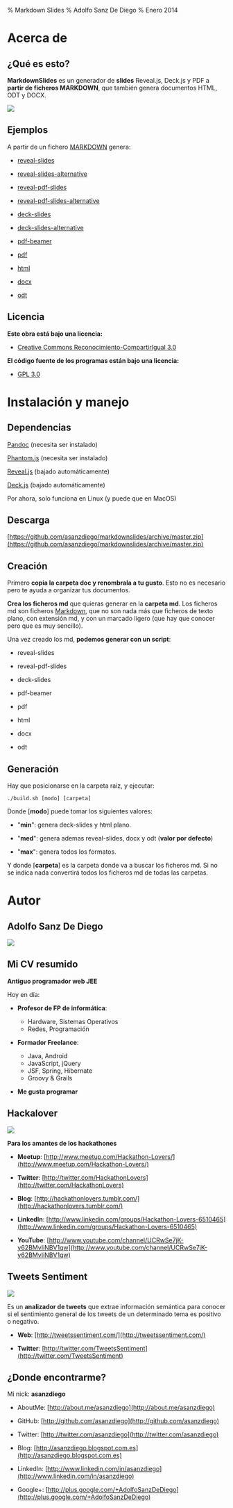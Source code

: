 % Markdown Slides
% Adolfo Sanz De Diego
% Enero 2014

# Acerca de

## ¿Qué es esto?

**MarkdownSlides** es un generador de **slides** Reveal.js, Deck.js y PDF
  a **partir de ficheros MARKDOWN**,  que también genera documentos HTML, ODT y DOCX.

![](../img/markdownslides.png)

## Ejemplos

A partir de un fichero [MARKDOWN](https://raw.github.com/asanzdiego/markdownslides/master/doc/md/leeme.md)
  genera:


-  [reveal-slides](http://asanzdiego.github.io/markdownslides/doc/export/leeme-reveal-slides.html)


-  [reveal-slides-alternative](http://asanzdiego.github.io/markdownslides/doc/export/leeme-reveal-slides-alternative.html)


-  [reveal-pdf-slides](http://asanzdiego.github.io/markdownslides/doc/export/leeme-reveal-slides.pdf)


-  [reveal-pdf-slides-alternative](http://asanzdiego.github.io/markdownslides/doc/export/leeme-reveal-slides-alternative.pdf)


-  [deck-slides](http://asanzdiego.github.io/markdownslides/doc/export/leeme-deck-slides.html)


-  [deck-slides-alternative](http://asanzdiego.github.io/markdownslides/doc/export/leeme-deck-slides-alternative.html)


-  [pdf-beamer](http://asanzdiego.github.io/markdownslides/doc/export/leeme-beamer.pdf)


-  [pdf](http://asanzdiego.github.io/markdownslides/doc/export/leeme.pdf)


-  [html](http://asanzdiego.github.io/markdownslides/doc/export/leeme.html)


-  [docx](http://asanzdiego.github.io/markdownslides/doc/export/leeme.docx)


-  [odt](http://asanzdiego.github.io/markdownslides/doc/export/leeme.odt)

## Licencia

**Este obra está bajo una licencia:**


-  [Creative Commons Reconocimiento-CompartirIgual 3.0](http://creativecommons.org/licenses/by-sa/3.0/es/)

**El código fuente de los programas están bajo una licencia:**


-  [GPL 3.0](http://www.viti.es/gnu/licenses/gpl.html)

# Instalación y manejo

## Dependencias

[Pandoc](http://johnmacfarlane.net/pandoc/) (necesita ser instalado)

[Phantom.js](http://phantomjs.org) (necesita ser instalado)

[Reveal.js](http://lab.hakim.se/reveal-js/#/) (bajado automáticamente)

[Deck.js](http://imakewebthings.com/deck.js/) (bajado automáticamente)

Por ahora, solo funciona en Linux (y puede que en MacOS)

## Descarga

[https://github.com/asanzdiego/markdownslides/archive/master.zip](https://github.com/asanzdiego/markdownslides/archive/master.zip)

## Creación

Primero **copia la carpeta doc y renombrala a tu gusto**. Esto no es necesario pero
  te ayuda a organizar tus documentos.

**Crea los ficheros md** que quieras generar en la **carpeta md**.
  Los ficheros md son ficheros [Markdown](http://es.wikipedia.org/wiki/Markdown),
  que no son nada más que ficheros de texto plano, con extensión md,
  y con un marcado ligero (que hay que conocer pero que es muy sencillo).

Una vez creado los md, **podemos generar con un script**:


-  reveal-slides


-  reveal-pdf-slides


-  deck-slides


-  pdf-beamer


-  pdf


-  html


-  docx


-  odt

## Generación

Hay que posicionarse en la carpeta raiz, y ejecutar:
~~~
./build.sh [modo] [carpeta]
~~~

Donde [**modo**] puede tomar los siguientes valores:


-  "**min**": genera deck-slides y html plano.


-  "**med**": genera ademas reveal-slides, docx y odt (**valor por defecto**)


-  "**max**": genera todos los formatos.

Y donde [**carpeta**] es la carpeta donde va a buscar
  los ficheros md. Si no se indica nada convertirá todos los ficheros md 
  de todas las carpetas.

# Autor

## Adolfo Sanz De Diego

![](../img/avatar-asanzdiego.png)

## Mi CV resumido

**Antiguo programador web JEE**

Hoy en día:


-  **Profesor de FP de informática**:
    - Hardware, Sistemas Operativos
    - Redes, Programación


-  **Formador Freelance**:
    - Java, Android
    - JavaScript, jQuery
    - JSF, Spring, Hibernate
    - Groovy & Grails


-  **Me gusta programar**

## Hackalover

![](../img/hackathon-lovers-logo.png)


**Para los amantes de los hackathones**


-  **Meetup**: [http://www.meetup.com/Hackathon-Lovers/](http://www.meetup.com/Hackathon-Lovers/)


-  **Twitter**: [http://twitter.com/HackathonLovers](http://twitter.com/HackathonLovers)


-  **Blog**: [http://hackathonlovers.tumblr.com/](http://hackathonlovers.tumblr.com/)


-  **LinkedIn**: [http://www.linkedin.com/groups/Hackathon-Lovers-6510465](http://www.linkedin.com/groups/Hackathon-Lovers-6510465)


-  **YouTube**: [http://www.youtube.com/channel/UCRwSe7jK-y62BMvIiNBV1qw](http://www.youtube.com/channel/UCRwSe7jK-y62BMvIiNBV1qw)

## Tweets Sentiment

![](../img/tweets-sentiment-logo.png)


Es un **analizador de tweets** que extrae información semántica para conocer
si el sentimiento general de los tweets de un determinado tema
es positivo o negativo.


-  **Web**: [http://tweetssentiment.com/](http://tweetssentiment.com/)


-  **Twitter**: [http://twitter.com/TweetsSentiment](http://twitter.com/TweetsSentiment)

## ¿Donde encontrarme?

Mi nick: **asanzdiego**


-  AboutMe:  [http://about.me/asanzdiego](http://about.me/asanzdiego)


-  GitHub:   [http://github.com/asanzdiego](http://github.com/asanzdiego)


-  Twitter:  [http://twitter.com/asanzdiego](http://twitter.com/asanzdiego)


-  Blog:     [http://asanzdiego.blogspot.com.es](http://asanzdiego.blogspot.com.es)


-  LinkedIn: [http://www.linkedin.com/in/asanzdiego](http://www.linkedin.com/in/asanzdiego)


-  Google+:  [http://plus.google.com/+AdolfoSanzDeDiego](http://plus.google.com/+AdolfoSanzDeDiego)
